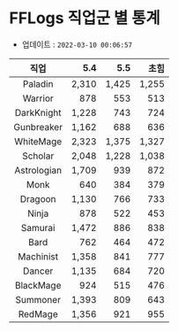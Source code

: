 # FFLogs 직업군 별 통계

- 업데이트 : `2022-03-10 00:06:57`

|직업|5.4|5.5|초힘|
|:-:|-:|-:|-:|
|Paladin|2,310|1,425|1,255|
|Warrior|878|553|513|
|DarkKnight|1,228|743|724|
|Gunbreaker|1,162|688|636|
|WhiteMage|2,323|1,375|1,327|
|Scholar|2,048|1,228|1,038|
|Astrologian|1,709|939|872|
|Monk|640|384|379|
|Dragoon|1,130|766|733|
|Ninja|878|522|453|
|Samurai|1,472|886|838|
|Bard|762|464|472|
|Machinist|1,358|841|777|
|Dancer|1,135|684|720|
|BlackMage|924|515|476|
|Summoner|1,393|809|643|
|RedMage|1,356|921|955|
